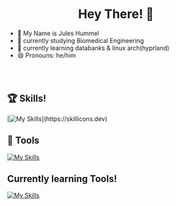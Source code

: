 # <h1 align = center>Hey There! 👋 </h1>

- 👋 My Name is Jules Hummel
- 👀 currently studying Biomedical Engineering
- 💞️ currently learning databanks & linux arch(hyprland)
- 😄 Pronouns: he/him
  

<br></br>


## 🏆  Skills!


[![My Skills](https://skillicons.dev/icons?i=html,arduino,cs,py,qt,)](https://skillicons.dev)


## 🧰 Tools

[![My Skills](https://skillicons.dev/icons?i=obsidian,ubuntu,vscode,windows,arch)](https://skillicons.dev)


## Currently learning Tools!


[![My Skills](https://skillicons.dev/icons?i=git,github,bash)](https://skillicons.dev)
  

<!---
JuleeC/JuleeC is a ✨ special ✨ repository because its `README.md` (this file) appears on your GitHub profile.
You can click the Preview link to take a look at your changes.
--->

